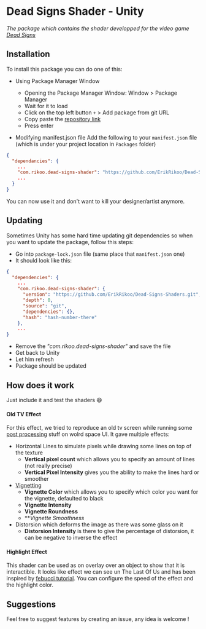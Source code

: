﻿# Dead Signs Shader - Unity
_The package which contains the shader developped 
for the video game [Dead Signs](https://www.deadsigns.fr/)_

## Installation
To install this package you can do one of this:
- Using Package Manager Window
    - Opening the Package Manager Window: Window > Package Manager
    - Wait for it to load
    - Click on the top left button `+` > Add package from git URL
    - Copy paste the [repository link](https://github.com/ErikRikoo/Dead-Signs-Shaders.git)
    - Press enter

- Modifying manifest.json file
Add the following to your `manifest.json` file (which is under your project location in `Packages` folder)
```json
{
  "dependancies": {
    ...
    "com.rikoo.dead-signs-shader": "https://github.com/ErikRikoo/Dead-Signs-Shaders.git",
    ...
  }
}
```

You can now use it and don't want to kill your designer/artist anymore. 

## Updating
Sometimes Unity has some hard time updating git dependencies so when you want to update the package, 
follow this steps:
- Go into `package-lock.json` file (same place that `manifest.json` one)
- It should look like this:
```json
{
  "dependencies": {
    ...
    "com.rikoo.dead-signs-shader": {
      "version": "https://github.com/ErikRikoo/Dead-Signs-Shaders.git",
      "depth": 0,
      "source": "git",
      "dependencies": {},
      "hash": "hash-number-there"
    },
    ...
}
```
- Remove the _"com.rikoo.dead-signs-shader"_ and save the file
- Get back to Unity
- Let him refresh
- Package should be updated

## How does it work
Just include it and test the shaders 😄

#### Old TV Effect
For this effect, we tried to reproduce an old tv screen while running 
some [post processing](https://github.com/ErikRikoo/Unity-UI-Post-Process.git) stuff on wolrd space UI.
It gave multiple effects:
- Horizontal Lines to simulate pixels while drawing some lines on top of the texture
    - **Vertical pixel count** which allows you to specify an amount of lines (not really precise)
    - **Vertical Pixel Intensity** gives you the ability to make the lines hard or smoother
- [Vignetting](https://en.wikipedia.org/wiki/Vignetting) 
    - **Vignette Color** which allows you to specify which color you want for the vignette, defaulted to black
    - **Vignette Intensity**
    - **Vignette Roundness**
    - ***Vignette Smoothness*
- Distorsion which deforms the image as there was some glass on it
    - **Distorsion Intensity** is there to give the percentage of distorsion, 
    it can be negative to inverse the effect
    
#### Highlight Effect
This shader can be used as on overlay over an object to show that it is interactible. 
It looks like effect we can see un The Last Of Us and has been inspired by 
[febucci tutorial](https://www.febucci.com/2019/04/pickable-objects-shader/).
You can configure the speed of the effect and the highlight color.



## Suggestions
Feel free to suggest features by creating an issue, any idea is welcome !
